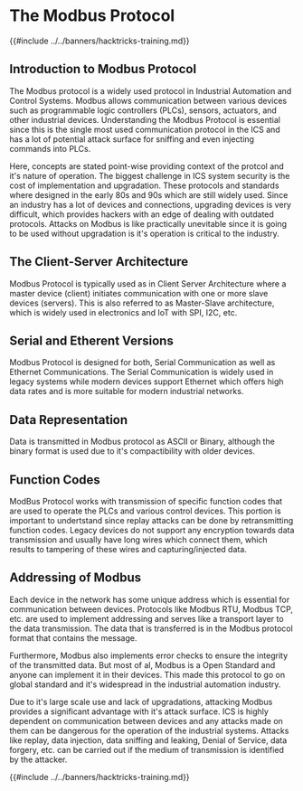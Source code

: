 # The Modbus Protocol 

{{#include ../../banners/hacktricks-training.md}}

## Introduction to Modbus Protocol 

The Modbus protocol is a widely used protocol in Industrial Automation and Control Systems. Modbus allows communication between various devices such as programmable logic controllers (PLCs), sensors, actuators, and other industrial devices. Understanding the Modbus Protocol is essential since this is the single most used communication protocol in the ICS and has a lot of potential attack surface for sniffing and even injecting commands into PLCs.

Here, concepts are stated point-wise providing context of the protcol and it's nature of operation. The biggest challenge in ICS system security is the cost of implementation and upgradation. These protocols and standards where designed in the early 80s and 90s which are still widely used. Since an industry has a lot of devices and connections, upgrading devices is very difficult, which provides hackers with an edge of dealing with outdated protocols. Attacks on Modbus is like practically unevitable since it is going to be used without upgradation is it's operation is critical to the industry. 

## The Client-Server Architecture

Modbus Protocol is typically used as in Client Server Architecture where a master device (client) initiates communication with one or more slave devices (servers). This is also referred to as Master-Slave architecture, which is widely used in electronics and IoT with SPI, I2C, etc. 

## Serial and Etherent Versions

Modbus Protocol is designed for both, Serial Communication as well as Ethernet Communications. The Serial Communication is widely used in legacy systems while modern devices support Ethernet which offers high data rates and is more suitable for modern industrial networks. 

## Data Representation 

Data is transmitted in Modbus protocol as ASCII or Binary, although the binary format is used due to it's compactibility with older devices. 

## Function Codes 

 ModBus Protocol works with transmission of specific function codes that are used to operate the PLCs and various control devices. This portion is important to undertstand since replay attacks can be done by retransmitting function codes. Legacy devices do not support any encryption towards data transmission and usually have long wires which connect them, which results to tampering of these wires and capturing/injected data. 

 ## Addressing of Modbus 

Each device in the network has some unique address which is essential for communication between devices. Protocols like Modbus RTU, Modbus TCP, etc. are used to implement addressing and serves like a transport layer to the data transmission. The data that is transferred is in the Modbus protocol format that contains the message.

Furthermore, Modbus also implements error checks to ensure the integrity of the transmitted data. But most of al, Modbus is a Open Standard and anyone can implement it in their devices. This made this protocol to go on global standard and it's widespread in the industrial automation industry. 

Due to it's large scale use and lack of upgradations, attacking Modbus provides a significant advantage with it's attack surface. ICS is highly dependent on communication between devices and any attacks made on them can be dangerous for the operation of the industrial systems. Attacks like replay, data injection, data sniffing and leaking, Denial of Service, data forgery, etc. can be carried out if the medium of transmission is identified by the attacker. 



{{#include ../../banners/hacktricks-training.md}}

